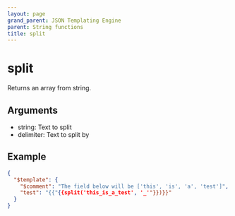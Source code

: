 ```yaml
---
layout: page
grand_parent: JSON Templating Engine
parent: String functions
title: split
---
```


# split

Returns an array from string.

## Arguments

 - string: Text to split
 - delimiter: Text to split by

## Example

```json
{
  "$template": {
    "$comment": "The field below will be ['this', 'is', 'a', 'test']",
    "test": "{{"{{split('this_is_a_test', '_'"}})}}"
  }
}
```